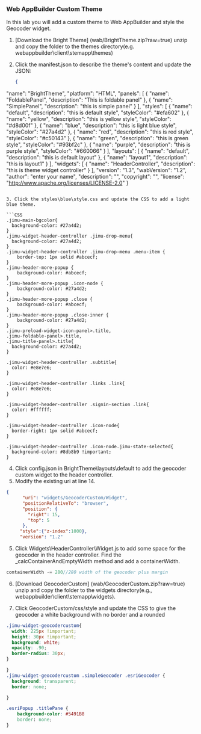 ### Web AppBuilder Custom Theme

In this lab you will add a custom theme to Web AppBuilder and style the Geocoder widget.

1. [Download the Bright Theme] (wab/BrightTheme.zip?raw=true) unzip and copy the folder to the themes directory(e.g. webappbuilder\client\stemapp\themes)

2. Click the manifest.json to describe the theme's content and update the JSON:
	```json
	{
  "name": "BrightTheme",
  "platform": "HTML",
  "panels": [
    {
      "name": "FoldablePanel",
      "description": "This is foldable panel"
    },
    {
      "name": "SimplePanel",
      "description": "this is simple panel"
    }
  ],
  "styles": [
    {
      "name": "default",
      "description": "this is default style",
      "styleColor": "#efa602"
    },
    {
      "name": "yellow",
      "description": "this is yellow style",
      "styleColor": "#d8d00f"
    },
    {
      "name": "blue",
      "description": "this is light blue style",
      "styleColor": "#27a4d2"
    },
    {
      "name": "red",
      "description": "this is red style",
      "styleColor": "#c50143"
    },
    {
      "name": "green",
      "description": "this is green style",
      "styleColor": "#93bf2c"
    },
    {
      "name": "purple",
      "description": "this is purple style",
      "styleColor": "#660066"
    }
  ],
  "layouts": [
    {
      "name": "default",
      "description": "this is default layout"
    },
    {
      "name": "layout1",
      "description": "this is layout1"
    }
  ],
  "widgets": [
    {
      "name": "HeaderController",
      "description": "this is theme widget controller"
    }
  ],
  "version": "1.3",
  "wabVersion": "1.2",
  "author": "enter your name",
  "description": "",
  "copyright": "",
  "license": "http://www.apache.org/licenses/LICENSE-2.0"
}
```

3. Click the styles\blue\style.css and update the CSS to add a light blue theme.

```CSS
.jimu-main-bgcolor{
  background-color: #27a4d2;
}
.jimu-widget-header-controller .jimu-drop-menu{
  background-color: #27a4d2;
}
.jimu-widget-header-controller .jimu-drop-menu .menu-item {
	border-top: 1px solid #abcecf;
}
.jimu-header-more-popup {
	background-color: #abcecf;
}
.jimu-header-more-popup .icon-node {
	background-color: #27a4d2;
}
.jimu-header-more-popup .close {
	background-color: #abcecf;
}
.jimu-header-more-popup .close-inner {
	background-color: #27a4d2;
}
.jimu-preload-widget-icon-panel>.title,
.jimu-foldable-panel>.title,
.jimu-title-panel>.title{
  background-color: #27a4d2;
}

.jimu-widget-header-controller .subtitle{
  color: #e8e7e6;
}

.jimu-widget-header-controller .links .link{
  color: #e8e7e6;
}

.jimu-widget-header-controller .signin-section .link{
  color: #ffffff;
}

.jimu-widget-header-controller .icon-node{
  border-right: 1px solid #abcecf;
}

.jimu-widget-header-controller .icon-node.jimu-state-selected{
  background-color: #8db8b9 !important;
}
```

4. Click config.json in BrightTheme\layouts\default to add the geocoder custom widget to the header controller. 
5. Modify the existing uri at line 14. 

```json
{
      "uri": "widgets/GeocoderCustom/Widget",
      "positionRelativeTo": "browser",
      "position": {
        "right": 15,
        "top": 5
      },
     "style":{"z-index":1000},
     "version": "1.2"
```

5. Click Widgets\HeaderController\Widget.js to add some space for the geocoder in the header controller. Find the _calcContainerAndEmptyWidth method and add a containerWidth. 

```javascript
containerWidth -= 280//280 width of the geocoder plus margin
```
6. [Download GeocoderCustom] (wab/GeocoderCustom.zip?raw=true) unzip and copy the folder to the widgets directory(e.g., webappbuilder\client\stemapp\widgets).

7. Click GeocoderCustom/css/style and update the CSS to give the geocoder a white background with no border and a rounded 

```CSS
.jimu-widget-geocodercustom{
  width: 225px !important;
  height: 30px !important;
  background: white;
  opacity: .90;
  border-radius: 30px;
}

}
.jimu-widget-geocodercustom .simpleGeocoder .esriGeocoder {
  background: transparent;
  border: none;

}

.esriPopup .titlePane {
	background-color: #5491B8
  	border: none;
}
```
